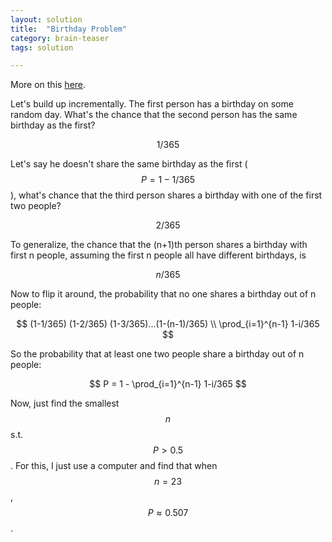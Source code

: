 ```yaml
---
layout: solution
title:  "Birthday Problem"
category: brain-teaser
tags: solution

---
```


More on this <a href=https://en.wikipedia.org/wiki/Birthday_problem>here</a>.

Let's build up incrementally.  The first person has a birthday on some random day.  What's the chance that the second person has the same birthday as the first?

$$1 / 365$$

Let's say he doesn't share the same birthday as the first ($$P = 1-1/365$$), what's chance that the third person shares a birthday with one of the first two people?

$$2/365$$

To generalize, the chance that the (n+1)th person shares a birthday with first n people, assuming the first n people all have different birthdays, is

$$n/365$$

Now to flip it around, the probability that no one shares a birthday out of n people:

$$
(1-1/365) (1-2/365) (1-3/365)...(1-(n-1)/365) \\
\prod_{i=1}^{n-1} 1-i/365
$$

So the probability that at least one two people share a birthday out of n people:

$$ P = 1 - \prod_{i=1}^{n-1} 1-i/365 $$

Now, just find the smallest $$n$$ s.t. $$P > 0.5$$.  For this, I just use a computer and find that when $$n = 23$$, $$P \approx 0.507$$.





